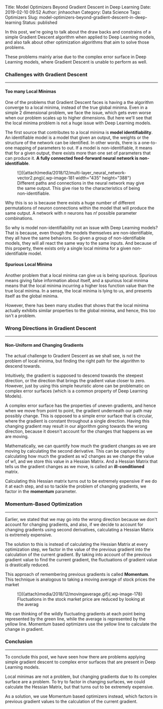 Title: Model Optimizers Beyond Gradient Descent in Deep Learning
Date: 2019-02-10 09:52
Author: jinhaochan
Category: Data Science
Tags: Optimizers
Slug: model-optimizers-beyond-gradient-descent-in-deep-learning
Status: published

<!-- wp:paragraph -->

In this post, we're going to talk about the draw backs and constrains of a simple Gradient Descent algorithm when applied to Deep Learning models, and also talk about other optimization algorithms that aim to solve those problems.

<!-- /wp:paragraph -->

<!-- wp:paragraph -->

These problems mainly arise due to the complex error surface in Deep Learning models, where Gradient Descent is unable to perform as well.  

<!-- /wp:paragraph -->

<!-- wp:heading {"level":3} -->

### Challenges with Gradient Descent  

<!-- /wp:heading -->

<!-- wp:separator -->

------------------------------------------------------------------------

<!-- /wp:separator -->

</p>
<!-- wp:heading {"level":4} -->

#### Too many Local Minimas  

<!-- /wp:heading -->

<!-- wp:paragraph -->

One of the problems that Gradient Descent faces is having a the algorithm converge to a local minima, instead of the true global minima. Even in a simple 2 dimensional problem, we face the issue, which gets even worse when our problem scales up to higher dimensions. But here we'll see that the local minima problem is not a huge issue with Deep Learning models.  

<!-- /wp:paragraph -->

<!-- wp:paragraph -->

The first source that contributes to a local minima is **model identifiability**. An identifiable model is a model that given an output, the weights or the structure of the network can be identified. In other words, there is a one-to-one mapping of parameters to out. If a model is non-identifiable, it means that for a given output, there exists more than one set of parameters that can produce it. **A fully connected feed-forward neural network is non-identifiable**.

<!-- /wp:paragraph -->

<!-- wp:image {"id":181,"width":435,"height":388} -->

<figure class="wp-block-image is-resized">
![]({attach}media/2018/12/multi-layer_neural_network-vector2.png){.wp-image-181 width="435" height="388"}  

<figcaption>
Different paths and connections in the neural network may give the same output. This give rise to the characteristics of being non-identifiable.

</figcaption>
</figure>
<!-- /wp:image -->

<!-- wp:paragraph -->

Why this is so is because there exists a huge number of different permutations of neuron connections within the model that will produce the same output. A network with *n* neurons has *n!* possible parameter combinations.

<!-- /wp:paragraph -->

<!-- wp:paragraph -->

So why is model non-identifiability not an issue with Deep Learning models? That is because, even though the models themselves are non-identifiable, they all have the same behaviors. So given a group of non-identifiable models, they will all react the same way to the same inputs. And because of this property, there exists only a single local minima for a given non-identifiable model.

<!-- /wp:paragraph -->

<!-- wp:heading {"level":4} -->

#### Spurious Local Minima  

<!-- /wp:heading -->

<!-- wp:paragraph -->

Another problem that a local minima can give us is being spurious. Spurious means giving false information about itself, and a spurious local minima means that the local minima incurring a higher loss function value than the true local minima. In a sense, the local minima is lying to us, and presents itself as the global minima.

<!-- /wp:paragraph -->

<!-- wp:paragraph -->

However, there has been many studies that shows that the local minima actually exhibits similar properties to the global minima, and hence, this too isn't a problem.

<!-- /wp:paragraph -->

<!-- wp:heading {"level":3} -->

### Wrong Directions in Gradient Descent

<!-- /wp:heading -->

<!-- wp:separator -->

------------------------------------------------------------------------

<!-- /wp:separator -->

</p>
<!-- wp:heading {"level":4} -->

#### Non-Uniform and Changing Gradients  

<!-- /wp:heading -->

<!-- wp:paragraph -->

The actual challenge to Gradient Descent as we shall see, is not the problem of local minima, but finding the right path for the algorithm to descend towards.

<!-- /wp:paragraph -->

<!-- wp:paragraph -->

Intuitively, the gradient is supposed to descend towards the steepest direction, or the direction that brings the gradient value closer to zero. However, just by using this simple heuristic alone can be problematic on complex error surfaces (which is a common property of Deep Learning Models).

<!-- /wp:paragraph -->

<!-- wp:paragraph -->

A complex error surface has the properties of uneven gradients, and hence when we move from point to point, the gradient underneath our path may possibly change. This is opposed to a simple error surface that is circular, where the gradient is constant throughout a single direction. Having this changing gradient may result in our algorithm going towards the wrong direction, because it doesn't account for the changes that happens as we are moving.  

<!-- /wp:paragraph -->

<!-- wp:paragraph -->

Mathematically, we can quantify how much the gradient changes as we are moving by calculating the second derivative. This can be captured by calculating how much the gradient as w2 changes as we change the value of w1, and we store this value in a Hessian Matrix. And a Hessian Matrix that tells us the gradient changes as we move, is called an **ill-conditioned** matrix.

<!-- /wp:paragraph -->

<!-- wp:paragraph -->

Calculating this Hessian matrix turns out to be extremely expensive if we do it at each step, and so to tackle the problem of changing gradients, we factor in the **momentum** parameter.  

<!-- /wp:paragraph -->

<!-- wp:heading {"level":3} -->

### Momentum-Based Optimization  

<!-- /wp:heading -->

<!-- wp:separator -->

------------------------------------------------------------------------

<!-- /wp:separator -->

</p>
<!-- wp:paragraph -->

Earlier, we stated that we may go into the wrong direction because we don't account for changing gradients, and also, if we decide to account for changing gradients using second derivatives, calculating a Hessian Matrix is extremely expensive.

<!-- /wp:paragraph -->

<!-- wp:paragraph -->

The solution to this is instead of calculating the Hessian Matrix at every optimization step, we factor in the value of the previous gradient into the calculation of the current gradient. By taking into account of the previous gradient value to find the current gradient, the fluctuations of gradient value is drastically reduced.

<!-- /wp:paragraph -->

<!-- wp:paragraph -->

This approach of remembering previous gradients is called **Momentum**. This technique is analogous to taking a moving average of stock prices the market  

<!-- /wp:paragraph -->

<!-- wp:image {"id":178} -->

<figure class="wp-block-image">
![]({attach}media/2018/12/movingaverage.gif){.wp-image-178}  

<figcaption>
Fluctuations in the stock market price are reduced by looking at the averag

</figcaption>
</figure>
<!-- /wp:image -->

<!-- wp:paragraph -->

We can thinking of the wildly fluctuating gradients at each point being represented by the green line, while the average is represented by the yellow line. Momentum based optimizers use the yellow line to calculate the change in gradient.  
  

<!-- /wp:paragraph -->

<!-- wp:heading {"level":3} -->

### Conclusion

<!-- /wp:heading -->

<!-- wp:separator -->

------------------------------------------------------------------------

<!-- /wp:separator -->

</p>
<!-- wp:paragraph -->

To conclude this post, we have seen how there are problems applying simple gradient descent to complex error surfaces that are present in Deep Learning models.

<!-- /wp:paragraph -->

<!-- wp:paragraph -->

Local minimas are not a problem, but changing gradients due to its complex surface are a problem. To try to factor in changing surfaces, we could calculate the Hessian Matrix, but that turns out to be extremely expensive.

<!-- /wp:paragraph -->

<!-- wp:paragraph -->

As a solution, we use Momentum based optimizers instead, which factors in previous gradient values to the calculation of the current gradient.  

<!-- /wp:paragraph -->
